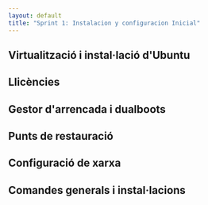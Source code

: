 ```yaml
---
layout: default
title: "Sprint 1: Instalacion y configuracion Inicial"
---
```


## Virtualització i instal·lació d'Ubuntu
## Llicències 
## Gestor d'arrencada i dualboots
## Punts de restauració
## Configuració de xarxa
## Comandes generals i instal·lacions








